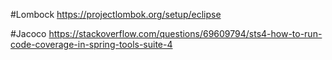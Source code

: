 #Lombock
https://projectlombok.org/setup/eclipse

#Jacoco
https://stackoverflow.com/questions/69609794/sts4-how-to-run-code-coverage-in-spring-tools-suite-4